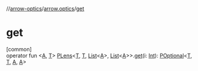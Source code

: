 //[arrow-optics](../../index.md)/[arrow.optics](index.md)/[get](get.md)

# get

[common]\
operator fun &lt;[A](get.md), [T](get.md)&gt; [PLens](-p-lens/index.md)&lt;[T](get.md), [T](get.md), [List](https://kotlinlang.org/api/latest/jvm/stdlib/kotlin.collections/-list/index.html)&lt;[A](get.md)&gt;, [List](https://kotlinlang.org/api/latest/jvm/stdlib/kotlin.collections/-list/index.html)&lt;[A](get.md)&gt;&gt;.[get](get.md)(i: [Int](https://kotlinlang.org/api/latest/jvm/stdlib/kotlin/-int/index.html)): [POptional](-p-optional/index.md)&lt;[T](get.md), [T](get.md), [A](get.md), [A](get.md)&gt;
